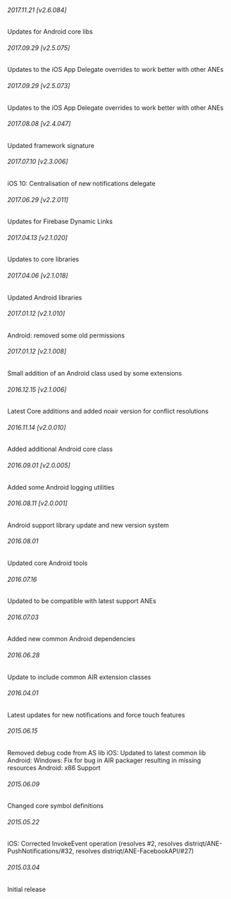 

###### 2017.11.21 [v2.6.084]

Updates for Android core libs


###### 2017.09.29 [v2.5.075]

Updates to the iOS App Delegate overrides to work better with other ANEs


###### 2017.09.29 [v2.5.073]

Updates to the iOS App Delegate overrides to work better with other ANEs


###### 2017.08.08 [v2.4.047]

Updated framework signature


###### 2017.07.10 [v2.3.006]

iOS 10: Centralisation of new notifications delegate


###### 2017.06.29 [v2.2.011]

Updates for Firebase Dynamic Links


###### 2017.04.13 [v2.1.020]

Updates to core libraries


###### 2017.04.06 [v2.1.018]

Updated Android libraries


###### 2017.01.12 [v2.1.010]

Android: removed some old permissions


###### 2017.01.12 [v2.1.008]

Small addition of an Android class used by some extensions


###### 2016.12.15 [v2.1.006]

Latest Core additions and added noair version for conflict resolutions


###### 2016.11.14 [v2.0.010]

Added additional Android core class


###### 2016.09.01 [v2.0.005]

Added some Android logging utilities


###### 2016.08.11 [v2.0.001]

Android support library update and new version system


######  2016.08.01

Updated core Android tools


######  2016.07.16

Updated to be compatible with latest support ANEs


######  2016.07.03

Added new common Android dependencies


######  2016.06.28

Update to include common AIR extension classes


###### 2016.04.01

Latest updates for new notifications and force touch features


###### 2015.06.15

Removed debug code from AS lib
iOS: Updated to latest common lib
Android: Windows: Fix for bug in AIR packager resulting in missing resources
Android: x86 Support


###### 2015.06.09

Changed core symbol definitions


###### 2015.05.22

iOS: Corrected InvokeEvent operation (resolves #2, resolves distriqt/ANE-PushNotifications/#32, resolves distriqt/ANE-FacebookAPI/#27)


###### 2015.03.04

Initial release


